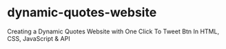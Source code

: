 # dynamic-quotes-website
 Creating a Dynamic Quotes Website with One Click To Tweet Btn In HTML, CSS, JavaScript & API
